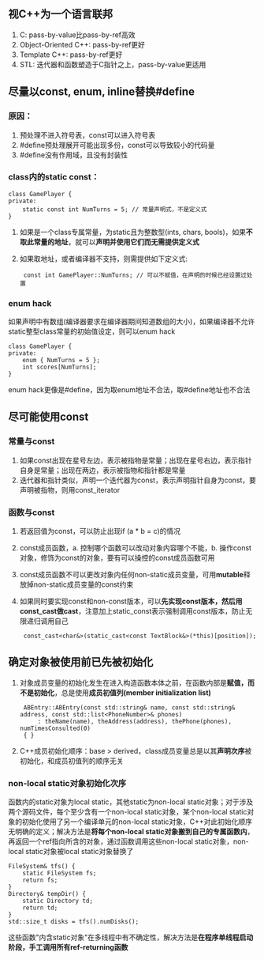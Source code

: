 ## 视C++为一个语言联邦

1. C: pass-by-value比pass-by-ref高效
2. Object-Oriented C++: pass-by-ref更好
3. Template C++: pass-by-ref更好
4. STL: 迭代器和函数塑造于C指针之上，pass-by-value更适用

## 尽量以const, enum, inline替换#define

### 原因：
    
1. 预处理不进入符号表，const可以进入符号表
2. #define预处理展开可能出现多份，const可以导致较小的代码量
3. #define没有作用域，且没有封装性

### class内的static const：

    class GamePlayer {
    private:
        static const int NumTurns = 5; // 常量声明式，不是定义式
    }

1. 如果是一个class专属常量，为static且为整数型(ints, chars, bools)，如果**不取此常量的地址**，就可以**声明并使用它们而无需提供定义式**
2. 如果取地址，或者编译器不支持，则需提供如下定义式:

        const int GamePlayer::NumTurns; // 可以不赋值，在声明的时候已经设置过处置

### enum hack

如果声明中有数组(编译器要求在编译器期间知道数组的大小)，如果编译器不允许static整型class常量的初始值设定，则可以enum hack
    
    class GamePlayer {
    private:
        enum { NumTurns = 5 };
        int scores[NumTurns];
    }

enum hack更像是#define，因为取enum地址不合法，取#define地址也不合法

## 尽可能使用const

### 常量与const

1. 如果const出现在星号左边，表示被指物是常量；出现在星号右边，表示指针自身是常量；出现在两边，表示被指物和指针都是常量
2. 迭代器和指针类似，声明一个迭代器为const，表示声明指针自身为const，要声明被指物，则用const\_iterator

### 函数与const

1. 若返回值为const，可以防止出现if (a * b = c)的情况
2. const成员函数，a. 控制哪个函数可以改动对象内容哪个不能，b. 操作const对象，修饰为const的对象，要有可以操控的const成员函数可用
3. const成员函数不可以更改对象内任何non-static成员变量，可用**mutable**释放掉non-static成员变量的const约束
4. 如果同时要实现const和non-const版本，可以**先实现const版本，然后用const\_cast做cast**，注意加上static\_const表示强制调用const版本，防止无限递归调用自己

        const_cast<char&>(static_cast<const TextBlock&>(*this)[position]);

## 确定对象被使用前已先被初始化

1. 对象成员变量的初始化发生在进入构造函数本体之前，在函数内部是**赋值，而不是初始化**，总是使用**成员初值列(member initialization list)**

        ABEntry::ABEntry(const std::string& name, const std::string& address, const std::list<PhoneNumber>& phones)
            : theName(name), theAddress(address), thePhone(phones), numTimesConsulted(0)
        { }

2. C++成员初始化顺序：base > derived，class成员变量总是以其**声明次序**被初始化，和成员初值列的顺序无关

### non-local static对象初始化次序

函数内的static对象为local static，其他static为non-local static对象；对于涉及两个源码文件，每个至少含有一个non-local static对象，某个non-local static对象的初始化使用了另一个编译单元的non-local static对象，C++对此初始化顺序无明确的定义；解决方法是**将每个non-local static对象搬到自己的专属函数内**，再返回一个ref指向所含的对象，通过函数调用这些non-local static对象，non-local static对象被local static对象替换了

    FileSystem& tfs() {
        static FileSystem fs;
        return fs;
    }
    Directory& tempDir() {
        static Directory td;
        return td;
    }
    std::size_t disks = tfs().numDisks();

这些函数"内含static对象"在多线程中有不确定性，解决方法是**在程序单线程启动阶段，手工调用所有ref-returning函数**
